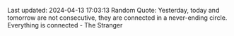 Last updated: 2024-04-13 17:03:13
Random Quote: Yesterday, today and tomorrow are not consecutive, they are connected in a never-ending circle. Everything is connected - The Stranger